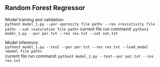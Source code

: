 ## Random Forest Regressor

Model training and validation:  
```python3 model_1.py --por <porosity file path> --res <resistivity file path> --sat <saturation file path>```
current file run command: ```python3 model_1.py --por por.txt --res res.txt --sat sat.txt```

Model inference:  
```python3 model_1.py --test --por por.txt --res res.txt --load_model <model file path>```  
current file run command: ```python3 model_1.py --test--por por.txt --res res.txt```
